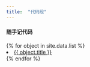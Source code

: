 ```yaml
---
title:  "代码段"
---
```


#### 随手记代码
<dl>
{% for object in site.data.list %}
  <li>
      <a href="{{ object.name }}">{{ object.title }}</a>
  </li>
{% endfor %}
</dl>